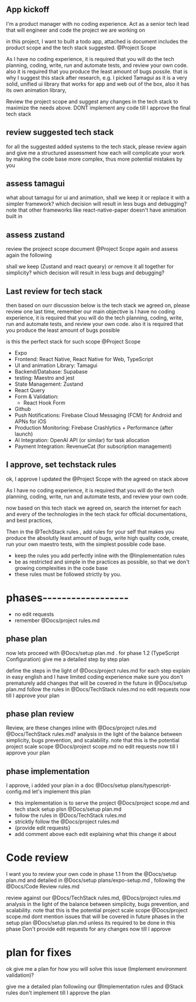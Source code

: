 ## App kickoff
I'm a product manager with no coding experience. Act as a senior tech lead that will engineer and code the project we are working on

in this project, I want to built a todo app, attached is document includes the product scope and the tech stack suggested. @Project Scope 

As I have no coding experience, it is required that you will do the tech planning, coding, write, run and automate tests, and review your own code. also it is required that you produce the least amount of bugs possile. that is why I suggest this stack after research, e.g. I picked Tamagui as it is a very solid, unified ui library that works for app and web out of the box, also it has its own animation library,


Review the project scope and suggest any changes in the tech stack to maximize the needs above.  DONT implement any code till I approve the final tech stack


## review suggested tech stack
for all the suggested added systems to the tech stack, please review again and give me a structured assessment how each will complicate your work by making the code base more complex, thus more potential mistakes by you

## assess tamagui
what about tamagui for ui and animation, shall we keep it or replace it with a simpler framework? which decision will result in less bugs and debugging? note that other frameworks like react-native-paper doesn't have animation built in

## assess zustand
review the projeect scope document @Project Scope again and assess again the following

shall we keep (Zustand and react queary) or remove it all together for simplicity? which decision will result in less bugs and debugging? 

## Last review for tech stack
then based on ourr discussion below is the tech stack we agreed on, please review one last time, remember our main objective is I have no coding experience, it is required that you will do the tech planning, coding, write, run and automate tests, and review your own code. also it is required that you produce the least amount of bugs possible

is this the perfect stack for such scope @Project Scope 

* Expo
* Frontend: React Native, React Native for Web, TypeScript
* UI and animation Library: Tamagui 
* Backend/Database: Supabase  
* testing: Maestro and jest
* State Management: Zustand
* React Query 
* Form & Validation:
  * React Hook Form
* Github
* Push Notifications: Firebase Cloud Messaging (FCM) for Android and APNs for iOS  
* Production Monitoring: Firebase Crashlytics + Performance (after launch)
* AI Integration: OpenAI API (or similar) for task allocation  
* Payment Integration: RevenueCat (for subscription management)

## I approve, set techstack rules
ok, I approve
I updated the @Project Scope with the agreed on stack above 

As I have no coding experience, it is required that you will do the tech planning, coding, write, run and automate tests, and review your own code.

now based on this tech stack we agreed on, search the internet for each and every of the technologies in the tech stack for official documentations, and best practices,

Then in the @TechStack rules , add rules for your self that makes you produce the absolutly least amount of bugs, write high quality code, create, run your own maestro tests, with the simplest possible code base. 

- keep the rules you add perfectly inline with the @Implementation rules 
- be as restricted and simple in the practices as possible, so that we don't growing complexities in the code base
- these rules must be followed strictly by you.

# phases------------------

- no edit requests
- remember @Docs/project rules.md

## phase plan
now lets proceed with @Docs/setup plan.md . for phase 1.2 (TypeScript Configuration) give me a detailed step by step plan

define the steps in the light of @Docs/project rules.md
for each step explain in easy english and I have limited coding experience
make sure you don't prematurely add changes that will be covered in the future in @Docs/setup plan.md
follow the rules in @Docs/TechStack rules.md
no edit requests now till I approve your plan

## phase plan review 
Review, are these changes inline with @Docs/project rules.md  @Docs/TechStack rules.md? analysis in the light of the balance between simplicity, bugs prevention, and scalability. note that this is the potential project scale scope @Docs/project scope.md 
no edit requests now till I approve your plan

## phase implementation 
I approve, i added your plan in a doc @Docs/setup plans/typescript-config.md 
let's implement this plan 

- this implementation is to serve the project @Docs/project scope.md and tech stack setup plsn @Docs/setup plan.md
- follow the rules in @Docs/TechStack rules.md
- stricktly follow the @Docs/project rules.md
- {provide edit requests}
- add comment above each edit explaining what this change it about
  
# Code review
I want you to review your own code in phase 1.1 from the @Docs/setup plan.md and detailed in @Docs/setup plans/expo-setup.md , following the @Docs/Code Review rules.md

review against our @Docs/TechStack rules.md, @Docs/project rules.md
analysis in the light of the balance between simplicity, bugs prevention, and scalability. note that this is the potential project scale scope @Docs/project scope.md
dont mention issues that will be covered in future phases in the setup plan @Docs/setup plan.md unless its required to be done in this phase
Don't provide edit requests for any changes now till I approve



# plan for fixes

ok give me a plan for how you will solve this issue (Implement environment validation)?

give me a detailed plan followiing our @Implementation rules and @Stack rules 
don't implement till I approve the plan



